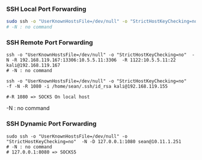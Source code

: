 ###  SSH Local Port Forwarding
```bash
sudo ssh -o "UserKnownHostsFile=/dev/null" -o "StrictHostKeyChecking=no" -N -L 0.0.0.0:8080:192.168.237.52:80 student@192.168.237.52
# -N : no command
```

### SSH Remote Port Forwarding

```shell
ssh -o "UserKnownHostsFile=/dev/null" -o "StrictHostKeyChecking=no"  -N -R 192.168.119.167:13306:10.5.5.11:3306  -R 1122:10.5.5.11:22 kali@192.168.119.167
# -N : no command
```

```shell
ssh -o "UserKnownHostsFile=/dev/null" -o "StrictHostKeyChecking=no" 
-f -N -R 1080 -i /home/sean/.ssh/id_rsa kali@192.168.119.155

#-R 1080 => SOCKS On local host
```
-N : no command


### SSH Dynamic Port Forwarding

```shell
sudo ssh -o "UserKnownHostsFile=/dev/null" -o "StrictHostKeyChecking=no"  -N -D 127.0.0.1:1080 sean@10.11.1.251
# -N : no command
# 127.0.0.1:8080 => SOCKS5
```